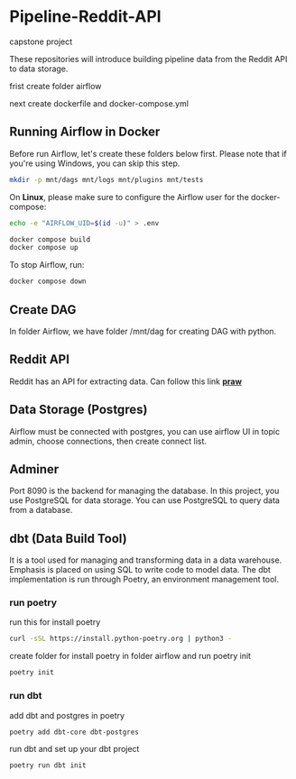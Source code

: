 # Pipeline-Reddit-API
capstone project

These repositories will introduce building pipeline data from the Reddit API to data storage.

frist create folder airflow

next create dockerfile and docker-compose.yml

## Running Airflow in Docker

Before run Airflow, let's create these folders below first. Please note that if you're using Windows, you can skip this step.

```sh
mkdir -p mnt/dags mnt/logs mnt/plugins mnt/tests
```

On **Linux**, please make sure to configure the Airflow user for the docker-compose:

```sh
echo -e "AIRFLOW_UID=$(id -u)" > .env
```

```sh
docker compose build
docker compose up
```

To stop Airflow, run:

```bash
docker compose down
```

## Create DAG

In folder Airflow, we have folder /mnt/dag for creating DAG with python.

## Reddit API

Reddit has an API for extracting data. Can follow this link [**praw**](https://praw.readthedocs.io/en/stable/getting_started/quick_start.html)

## Data Storage (Postgres)

Airflow must be connected with postgres, you can use airflow UI in topic admin, choose connections, then create connect list.

## Adminer

Port 8090 is the backend for managing the database. In this project, you use PostgreSQL for data storage. You can use PostgreSQL to query data from a database.

## dbt (Data Build Tool)

It is a tool used for managing and transforming data in a data warehouse. Emphasis is placed on using SQL to write code to model data.
The dbt implementation is run through Poetry, an environment management tool.

### run poetry

run this for install poetry

```bash
curl -sSL https://install.python-poetry.org | python3 -
```
create folder for install poetry in folder airflow and run poetry init

```bash
poetry init
```
### run dbt

add dbt and postgres in poetry

```bash
poetry add dbt-core dbt-postgres
```
run dbt and set up your dbt project

```bash
poetry run dbt init
``` 